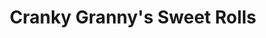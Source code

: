 ---
title: "Cranky Granny's Sweet Rolls"
url: /pflugerville/cranky-grannys-sweet-rolls/
shop: Bäckerei
---